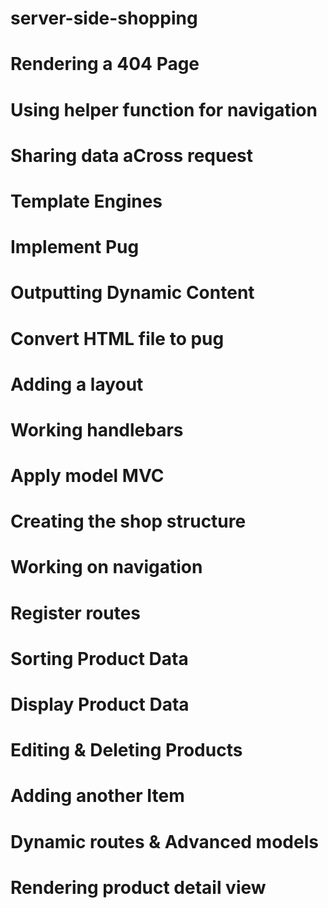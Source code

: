 # server-side-shopping

# Rendering a 404 Page
# Using helper function for navigation
# Sharing data aCross request
# Template Engines
# Implement Pug
# Outputting Dynamic Content
# Convert HTML file to pug
# Adding a layout
# Working handlebars
# Apply model MVC
# Creating the shop structure
# Working on navigation
# Register routes
# Sorting Product Data
# Display Product Data
# Editing & Deleting Products
# Adding another Item
# Dynamic routes & Advanced models
# Rendering product detail view